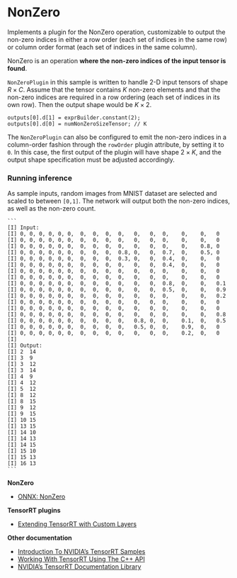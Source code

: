 # NonZero 

Implements a plugin for the NonZero operation, customizable to output the non-zero indices in
either a row order (each set of indices in the same row) or column order format (each set of indices in the same column).

NonZero is an operation **where the non-zero indices of the input tensor is found**. 

`NonZeroPlugin` in this sample is written to handle 2-D input tensors of shape $R \times C$. Assume that the tensor contains $K$ non-zero elements and that the
non-zero indices are required in a row ordering (each set of indices in its own row). Then the output shape would be $K \times 2$.

```
outputs[0].d[1] = exprBuilder.constant(2);
outputs[0].d[0] = numNonZeroSizeTensor; // K 
```

The `NonZeroPlugin` can also be configured to emit the non-zero indices in a column-order fashion through the `rowOrder` plugin attribute, by setting it to `0`.
In this case, the first output of the plugin will have shape $2 \times K$, and the output shape specification must be adjusted accordingly.


### Running inference

As sample inputs, random images from MNIST dataset are selected and scaled to between `[0,1]`. The network will output both the non-zero indices, as well as the non-zero count.

	```
	[I] Input:
	[I] 0, 0, 0, 0, 0, 0,  0,  0,  0,  0,   0,   0,  0,    0,    0,   0
	[I] 0, 0, 0, 0, 0, 0,  0,  0,  0,  0,   0,   0,  0,    0,    0,   0
	[I] 0, 0, 0, 0, 0, 0,  0,  0,  0,  0,   0,   0,  0,    0,    0.8, 0
	[I] 0, 0, 0, 0, 0, 0,  0,  0,  0,  0.8, 0,   0,  0.7,  0,    0.5, 0
	[I] 0, 0, 0, 0, 0, 0,  0,  0,  0,  0.3, 0,   0,  0.4,  0,    0,   0
	[I] 0, 0, 0, 0, 0, 0,  0,  0,  0,  0,   0,   0,  0.4,  0,    0,   0
	[I] 0, 0, 0, 0, 0, 0,  0,  0,  0,  0,   0,   0,  0,    0,    0,   0
	[I] 0, 0, 0, 0, 0, 0,  0,  0,  0,  0,   0,   0,  0,    0,    0,   0
	[I] 0, 0, 0, 0, 0, 0,  0,  0,  0,  0,   0,   0,  0.8,  0,    0,   0.1
	[I] 0, 0, 0, 0, 0, 0,  0,  0,  0,  0,   0,   0,  0.5,  0,    0,   0.9
	[I] 0, 0, 0, 0, 0, 0,  0,  0,  0,  0,   0,   0,  0,    0,    0,   0.2
	[I] 0, 0, 0, 0, 0, 0,  0,  0,  0,  0,   0,   0,  0,    0,    0,   0
	[I] 0, 0, 0, 0, 0, 0,  0,  0,  0,  0,   0,   0,  0,    0,    0,   0
	[I] 0, 0, 0, 0, 0, 0,  0,  0,  0,  0,   0,   0,  0,    0,    0,   0.8
	[I] 0, 0, 0, 0, 0, 0,  0,  0,  0,  0,   0.8, 0,  0,    0.1,  0,   0.5
	[I] 0, 0, 0, 0, 0, 0,  0,  0,  0,  0,   0.5, 0,  0,    0.9,  0,   0
	[I] 0, 0, 0, 0, 0, 0,  0,  0,  0,  0,   0,   0,  0,    0.2,  0,   0
	[I]
	[I] Output:
	[I] 2  14
	[I] 3  9
	[I] 3  12
	[I] 3  14
	[I] 4  9
	[I] 4  12
	[I] 5  12
	[I] 8  12
	[I] 8  15
	[I] 9  12
	[I] 9  15
	[I] 10 15
	[I] 13 15
	[I] 14 10
	[I] 14 13
	[I] 14 15
	[I] 15 10
	[I] 15 13
	[I] 16 13
	```     

**NonZero**
- [ONNX: NonZero](https://onnx.ai/onnx/operators/onnx__NonZero.html)

**TensorRT plugins**
- [Extending TensorRT with Custom Layers](https://docs.nvidia.com/deeplearning/tensorrt/developer-guide/index.html#extending)

**Other documentation**
- [Introduction To NVIDIA’s TensorRT Samples](https://docs.nvidia.com/deeplearning/sdk/tensorrt-sample-support-guide/index.html#samples)
- [Working With TensorRT Using The C++ API](https://docs.nvidia.com/deeplearning/sdk/tensorrt-developer-guide/index.html#c_topics)
- [NVIDIA’s TensorRT Documentation Library](https://docs.nvidia.com/deeplearning/sdk/tensorrt-archived/index.html)

